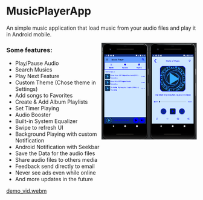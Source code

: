 
# MusicPlayerApp

An simple music application that load music from your audio files and play it in Android mobile.

<p>
  <img align="right" width=25% height=25% src="screen_shot_demo/screenshot_1.png"/>
  <img align="right" width=25% height=25% src="screen_shot_demo/screenshot_2.png"/>
</p>

### Some features:
- Play/Pause Audio
- Search Musics
- Play Next Feature
- Custom Theme (Chose theme in Settings)
- Add songs to Favorites
- Create & Add Album Playlists
- Set Timer Playing
- Audio Booster
- Built-in System Equalizer
- Swipe to refresh UI
- Background Playing with custom Notification
- Android Notification with Seekbar
- Save the Data for the audio files 
- Share audio files to others media
- Feedback send directly to email
- Never see ads even while online
- And more updates in the future
  



[demo_vid.webm](https://github.com/Viet281101/MusicPlayerVirap/assets/77735678/9bffe5b7-6ba3-46ca-bedf-9a8ec5d2886a)
